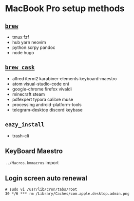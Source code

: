 # MacBook Pro setup methods

## [`brew`](https://brew.sh)

- tmux fzf
- hub yarn neovim
- python scrpy pandoc
- node hugo

## [`brew cask`](https://caskroom.github.io/)

- alfred iterm2 karabiner-elements keyboard-maestro
- atom visual-studio-code oni
- google-chrome firefox vivaldi
- minecraft steam
- pdfexpert typora calibre muse
- processing android-platform-tools
- telegram-desktop discord keybase

## `eazy_install`

- trash-cli

## KeyBoard Maestro

`../Macros.kmmacros` import

## Login screen auto renewal

```
# sudo vi /usr/lib/cron/tabs/root
30 */6 *** rm /Library/Caches/com.apple.desktop.admin.png
```

